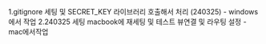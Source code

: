 1.gitignore 세팅 및 SECRET_KEY 라이브러리 호출해서 처리 (240325) - windows에서 작업
2.240325 세팅 macbook에 재세팅 및 테스트 뷰연결 및 라우팅 설정 - mac에서작업
